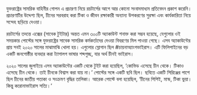যুক্তরাষ্ট্রের সামরিক বাহিনীর গোপন এ প্রচারণা নিয়ে রয়টার্সের আগে আর কোনো সংবাদমাধ্যম প্রতিবেদন প্রকাশ করেনি। প্রচারণাটির উদ্দেশ্য ছিল, চীনের সরবরাহ করা টিকা ও জীবন রক্ষাকারী অন্যান্য উপকরণের সুরক্ষা এবং কার্যকারিতা নিয়ে সন্দেহ ছড়িয়ে দেওয়া।

রয়টার্সের তদন্তে এক্সের (সাবেক টুইটার) অন্তত এমন ৩০০টি অ্যাকাউন্ট শনাক্ত করা সম্ভব হয়েছে, যেগুলোর ওই সময়কার পোস্টের সঙ্গে যুক্তরাষ্ট্রের সাবেক সামরিক কর্মকর্তাদের দেওয়া বিবরণের মিল পাওয়া গেছে। এসব অ্যাকাউন্টের প্রায় সবই ২০২০ সালের মাঝামাঝি খোলা হয়। এগুলোর স্লোগান ছিল \#চায়নাঅ্যাংগভাইরাস। এটি ফিলিপাইনের বড় একটি জনগোষ্ঠীর ব্যবহার করা ট্যাগালগ ভাষার শব্দগুচ্ছ, যার অর্থ চীনই ভাইরাস।

২০২০ সালের জুলাইয়ে এসব অ্যাকাউন্টের একটি থেকে টুইট করা হয়েছিল, ‘কোভিড এসেছে চীন থেকে। টিকাও এসেছে চীন থেকে। তাই চীনকে বিশ্বাস করা যায় না।’ পোস্টের সঙ্গে একটি ছবি ছিল। ছবিতে একটি সিরিঞ্জের পাশে ছিল চীনের জাতীয় পতাকা ও সংক্রমণ বৃদ্ধির তালিকা। আরেক পোস্টে বলা হয়েছিল, ‘চীনের পিপিই, মাস্ক, টিকা ভুয়া। কিন্তু করোনাভাইরাস সত্যি।’
